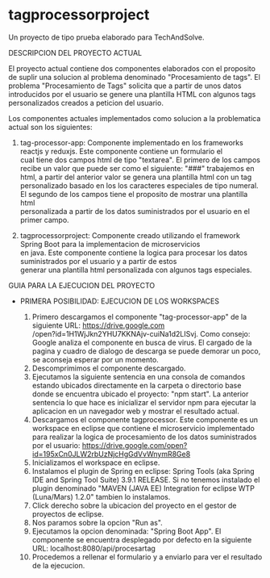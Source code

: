# tagprocessorproject

Un proyecto de tipo prueba elaborado para TechAndSolve.

DESCRIPCION DEL PROYECTO ACTUAL

El proyecto actual contiene dos componentes elaborados con el proposito de suplir una solucion al problema denominado "Procesamiento de tags". El problema "Procesamiento de Tags" solicita que a partir de unos datos introducidos por el usuario se genere una plantilla HTML con algunos tags personalizados creados a peticion del usuario.

Los componentes actuales implementados como solucion a la problematica actual son los siguientes:
  
  1. tag-processor-app: Componente implementado en los frameworks reactjs y reduxjs. Este componente contiene un formulario el    
      cual tiene dos campos html de tipo "textarea". El primero de los campos recibe un valor que puede ser como el siguiente:
      "###" trabajemos en html, a partir del anterior valor se genera una plantilla html con un tag personalizado basado en los
      los caracteres especiales de tipo numeral. El segundo de los campos tiene el proposito de mostrar una plantilla html    
      personalizada a partir de los datos suministrados por el usuario en el primer campo.
      
  2. tagprocessorproject: Componente creado utilizando el framework Spring Boot para la implementacion de microservicios     
      en java. Este componente contiene la logica para procesar los datos suministrados por el usuario y a partir de estos  
      generar una plantilla html personalizada con algunos tags especiales.
      

GUIA PARA LA EJECUCION DEL PROYECTO

 * PRIMERA POSIBILIDAD: EJECUCION DE LOS WORKSPACES
    
    1. Primero descargamos el componente "tag-processor-app" de la siguiente URL: https://drive.google.com  
        /open?id=1H1WjJkn2YHU7KKNAjv-cuiNa1d2LISvj. Como consejo: Google analiza el componente en busca de virus. 
        El cargado de la pagina y cuadro de dialogo de descarga se puede demorar un poco, se aconseja esperar por un momento.
    2. Descomprimimos el componente descargado.
    3. Ejecutamos la siguiente sentencia en una consola de comandos estando ubicados directamente en la carpeta o directorio base   
        donde se encuentra ubicado el proyecto: "npm start". La anterior sentencia lo que hace es inicializar el servidor npm 
        para ejecutar la aplicacion en un navegador web y mostrar el resultado actual. 
    4. Descargamos el componente tagprocessor. Este componente es un workspace en eclipse que contiene el microservicio 
        implementado para realizar la logica de procesamiento de los datos suministrados por el usuario: 
        https://drive.google.com/open?id=195xCn0JLW2rbUzNjcHgGdVvWnymR8Ge8
    5. Inicializamos el workspace en eclipse.
    6. Instalamos el plugin de Spring en eclipse: Spring Tools (aka Spring IDE and Spring Tool Suite) 3.9.1 RELEASE. Si no 
        tenemos instalado el plugin denominado "MAVEN (JAVA EE) Integration for eclipse WTP (Luna/Mars) 1.2.0" tambien lo 
        instalamos.
    8. Click derecho sobre la ubicacion del proyecto en el gestor de proyectos de eclipse.
    9. Nos paramos sobre la opcion "Run as".
    10. Ejecutamos la opcion denominada: "Spring Boot App". El componente se encuentra desplegado por defecto en la siguiente   
          URL: localhost:8080/api/procesartag
    12. Procedemos a rellenar el formulario y a enviarlo para ver el resultado de la ejecucion.
    

